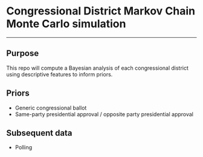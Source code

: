 # Congressional District Markov Chain Monte Carlo simulation
---
## Purpose
This repo will compute a Bayesian analysis of each congressional district using descriptive features to inform priors.

## Priors
- Generic congressional ballot
- Same-party presidential approval / opposite party presidential approval


## Subsequent data
- Polling
